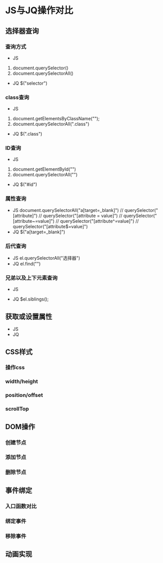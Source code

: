# JS与JQ操作对比

## 选择器查询

### 查询方式
- JS
1. document.querySelector()
2. document.querySelectorAll()
- JQ
$("selector")

### class查询
- JS
1. document.getElementsByClassName("");
2. document.querySelectorAll(".class")
- JQ
$(".class")
### ID查询
- JS
1. document.getElementById("")
2. document.querySelectorAll("")
- JQ
$("#id")
### 属性查询
- JS
document.querySelectorAll("a[target=_blank]")
// querySelector("[attribute]")
// querySelector("[attribute = value]")
// querySelector("[attribute~=value]")
// querySelector("[attribute^=value]")
// querySelector("[attribute$=value]")
- JQ
$("a[target=_blank]")
### 后代查询
- JS
el.querySelectorAll("选择器")
- JQ
el.find("")
### 兄弟以及上下元素查询
- JS

- JQ
$el.siblings();
## 获取或设置属性
- JS
- JQ

## CSS样式
### 操作css
### width/height
### position/offset
### scrollTop

## DOM操作
### 创建节点
### 添加节点
### 删除节点


## 事件绑定
### 入口函数对比
### 绑定事件
### 移除事件

## 动画实现